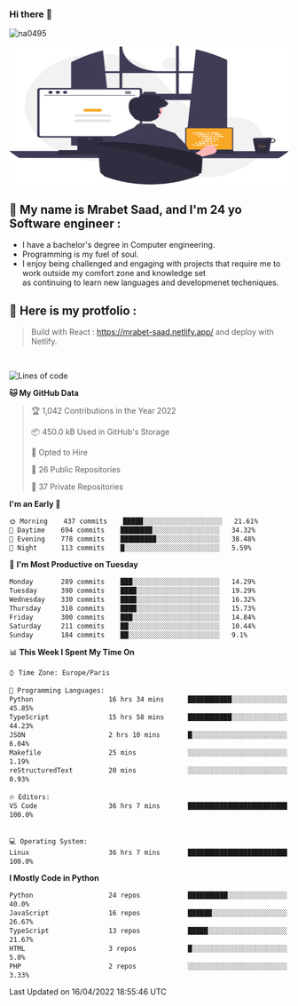 ### Hi there :wave: 

<p align="left"> <img src="https://komarev.com/ghpvc/?username=na0495&label=Profile%20views&color=0e75b6&style=flat" alt="na0495" /> </p>


<p align="center">
  <img height="250" width="600" src="./cool.svg">
</P>

## :boy: My name is Mrabet Saad, and I'm 24 yo Software engineer :
- I have a bachelor's degree in Computer engineering.
- Programming is my fuel of soul.
- I enjoy being challenged and engaging with projects that require me to work outside my comfort zone and knowledge set <br>
  as continuing to learn new languages and developmenet techeniques.


## :bookmark_tabs: Here is my protfolio :
> Build with React :
https://mrabet-saad.netlify.app/
and deploy with Netlify.

<br>

<!--START_SECTION:waka-->
![Lines of code](https://img.shields.io/badge/From%20Hello%20World%20I%27ve%20Written-10%20Million%20lines%20of%20code-blue)

**🐱 My GitHub Data** 

> 🏆 1,042 Contributions in the Year 2022
 > 
> 📦 450.0 kB Used in GitHub's Storage 
 > 
> 💼 Opted to Hire
 > 
> 📜 26 Public Repositories 
 > 
> 🔑 37 Private Repositories  
 > 
**I'm an Early 🐤** 

```text
🌞 Morning    437 commits    █████░░░░░░░░░░░░░░░░░░░░   21.61% 
🌆 Daytime    694 commits    ████████░░░░░░░░░░░░░░░░░   34.32% 
🌃 Evening    778 commits    █████████░░░░░░░░░░░░░░░░   38.48% 
🌙 Night      113 commits    █░░░░░░░░░░░░░░░░░░░░░░░░   5.59%

```
📅 **I'm Most Productive on Tuesday** 

```text
Monday       289 commits    ███░░░░░░░░░░░░░░░░░░░░░░   14.29% 
Tuesday      390 commits    ████░░░░░░░░░░░░░░░░░░░░░   19.29% 
Wednesday    330 commits    ████░░░░░░░░░░░░░░░░░░░░░   16.32% 
Thursday     318 commits    ████░░░░░░░░░░░░░░░░░░░░░   15.73% 
Friday       300 commits    ███░░░░░░░░░░░░░░░░░░░░░░   14.84% 
Saturday     211 commits    ██░░░░░░░░░░░░░░░░░░░░░░░   10.44% 
Sunday       184 commits    ██░░░░░░░░░░░░░░░░░░░░░░░   9.1%

```


📊 **This Week I Spent My Time On** 

```text
⌚︎ Time Zone: Europe/Paris

💬 Programming Languages: 
Python                   16 hrs 34 mins      ███████████░░░░░░░░░░░░░░   45.85% 
TypeScript               15 hrs 58 mins      ███████████░░░░░░░░░░░░░░   44.23% 
JSON                     2 hrs 10 mins       █░░░░░░░░░░░░░░░░░░░░░░░░   6.04% 
Makefile                 25 mins             ░░░░░░░░░░░░░░░░░░░░░░░░░   1.19% 
reStructuredText         20 mins             ░░░░░░░░░░░░░░░░░░░░░░░░░   0.93%

🔥 Editors: 
VS Code                  36 hrs 7 mins       █████████████████████████   100.0%


💻 Operating System: 
Linux                    36 hrs 7 mins       █████████████████████████   100.0%

```

**I Mostly Code in Python** 

```text
Python                   24 repos            ██████████░░░░░░░░░░░░░░░   40.0% 
JavaScript               16 repos            ██████░░░░░░░░░░░░░░░░░░░   26.67% 
TypeScript               13 repos            █████░░░░░░░░░░░░░░░░░░░░   21.67% 
HTML                     3 repos             █░░░░░░░░░░░░░░░░░░░░░░░░   5.0% 
PHP                      2 repos             ░░░░░░░░░░░░░░░░░░░░░░░░░   3.33%

```

 Last Updated on 16/04/2022 18:55:46 UTC
<!--END_SECTION:waka-->
